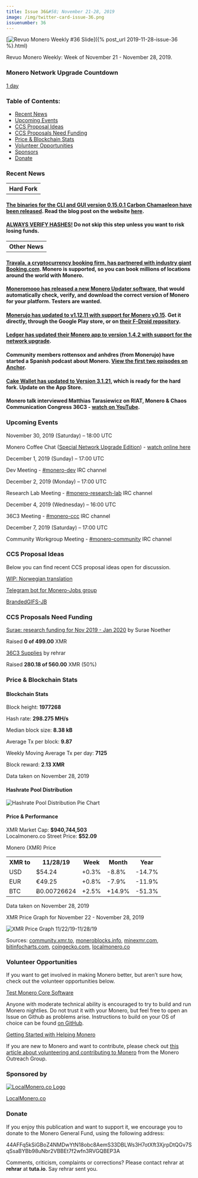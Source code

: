 ```yaml
---
title: Issue 36&#58; November 21-28, 2019
image: /img/twitter-card-issue-36.png
issuenumber: 36
---
```

[<img src="/img/img-issue36.png" alt="Revuo Monero Weekly #36 Slide" class="img-lead">]({% post_url 2019-11-28-issue-36 %}.html)

<p class="text-lead">Revuo Monero Weekly: Week of November 21 - November 28, 2019.</p>
<!--more-->

<h3>Monero Network Upgrade Countdown</h3>

<p><a href="http://xmr.noctism.com/" target="_blank">1 day</a></p>

<h3>Table of Contents:</h3>
<ul class="contents">
    <li><a href="#news">Recent News</a></li>
    <li><a href="#events">Upcoming Events</a></li>
    <li><a href="#ideas">CCS Proposal Ideas</a></li>
    <li><a href="#proposals">CCS Proposals Need Funding</a></li>
    <li><a href="#stats">Price & Blockchain Stats</a></li>
    <li><a href="#volunteer">Volunteer Opportunities</a></li>
    <li><a href="#sponsor">Sponsors</a></li>
    <li><a href="#donate">Donate</a></li>
</ul>

<h3 id="news">Recent News</h3>

<table class="moneroversary-table">
  <tbody><tr class="row1">
    <th>Hard Fork</th>
  </tr>
</tbody></table>

<div class="newsbyte">
    <h4><a href="https://web.getmonero.org/downloads/" target="_blank">The binaries for the CLI and GUI version 0.15.0.1 Carbon Chamaeleon have been released</a>. Read the blog post on the website <a href="https://web.getmonero.org/2019/11/24/monero-0.15.0.1-GUI-CLI-released.html" target="_blank">here</a>.
    </h4>
</div>

<div class="newsbyte">
    <h4><a href="https://web.getmonero.org/resources/user-guides/verification-allos-advanced.html" target="_blank">ALWAYS VERIFY HASHES!</a> Do not skip this step unless you want to risk losing funds.
    </h4>
</div>

<table class="moneroversary-table">
  <tbody><tr class="row1">
    <th>Other News</th>
  </tr>
</tbody></table>

<div class="newsbyte">
    <h4><a href="https://cointelegraph.com/news/crypto-booking-firm-travala-partners-with-travel-giant-bookingcom" target="_blank">Travala, a cryptocurrency booking firm, has partnered with industry giant Booking.com</a>. Monero is supported, so you can book millions of locations around the world with Monero.
    </h4>
</div>

<div class="newsbyte">
    <h4><a href="https://github.com/moneromooo-monero/monero-update" target="_blank">Moneromooo has released a new Monero Updater software</a>, that would automatically check, verify, and download the correct version of Monero for your platform. Testers are wanted.
    </h4>
</div>

<div class="newsbyte">
    <h4><a href="https://github.com/m2049r/xmrwallet/releases/tag/v1.12.11" target="_blank">Monerujo has updated to v1.12.11 with support for Monero v0.15</a>. Get it directly, through the Google Play store, or on <a href="https://f-droid.monerujo.io/fdroid/repo/" target="_blank">their F-Droid repository</a>.
    </h4>
</div>

<div class="newsbyte">
    <h4><a href="https://www.reddit.com/r/Monero/comments/e1k7dg/ledger_monero_app_142_is_out/" target="_blank">Ledger has updated their Monero app to version 1.4.2 with support for the network upgrade</a>.
    </h4>
</div>

<div class="newsbyte">
    <h4>Community members rottensox and anhdres (from Monerujo) have started a Spanish podcast about Monero. <a href="https://anchor.fm/elmonero/episodes/1-El-Hack-e97q4f/a-a1367he" target="_blank">View the first two episodes on Anchor</a>.
    </h4>
</div>

<div class="newsbyte">
    <h4><a href="https://www.reddit.com/r/Monero/comments/e28hvn/mandatory_update_cake_wallet_version_3121_updated/" target="_blank">Cake Wallet has updated to Version 3.1.21</a>, which is ready for the hard fork. Update on the App Store.
    </h4>
</div>

<div class="newsbyte">
    <h4>Monero talk interviewed Matthias Tarasiewicz on RIAT, Monero & Chaos Communication Congress 36C3 - <a href="https://youtu.be/ao-I1PkPFNM" target="_blank">watch on YouTube</a>.
    </h4>
</div>

<h3 id="events">Upcoming Events</h3>

<div class="event">
    <p class="date" markdown="1">November 30, 2019 (Saturday) – 18:00 UTC</p>
    <p>Monero Coffee Chat (<a href="https://github.com/monero-project/meta/issues/416" target="_blank">Special Network Upgrade Edition</a>) - <a href="https://www.youtube.com/channel/UCKxLNPJeEjPXOke55i5AIXA" target="_blank">watch online here</a></p>
</div>

<div class="event">
    <p class="date" markdown="1">December 1, 2019 (Sunday) – 17:00 UTC</p>
    <p markdown="1">Dev Meeting - <a href="irc://chat.freenode.net/#monero-dev" target="_blank">#monero-dev</a> IRC channel</p>
</div>

<div class="event">
    <p class="date" markdown="1">December 2, 2019 (Monday) – 17:00 UTC</p>
    <p markdown="1">Research Lab Meeting - <a href="irc://chat.freenode.net/#monero-research-lab" target="_blank">#monero-research-lab</a> IRC channel</p>
</div>

<div class="event">
    <p class="date" markdown="1">December 4, 2019 (Wednesday) – 16:00 UTC</p>
    <p markdown="1">36C3 Meeting - <a href="irc://chat.freenode.net/#monero-ccc" target="_blank">#monero-ccc</a> IRC channel</p>
</div>

<div class="event">
    <p class="date" markdown="1">December 7, 2019 (Saturday) – 17:00 UTC</p>
    <p markdown="1">Community Workgroup Meeting - <a href="irc://chat.freenode.net/#monero-community" target="_blank">#monero-community</a> IRC channel</p>
</div>

<h3 id="ideas">CCS Proposal Ideas</h3>

<p>Below you can find recent CCS proposal ideas open for discussion.</p>

<div class="proposal">
<p><a href="https://repo.getmonero.org/monero-project/ccs-proposals/merge_requests/102" target="_blank">WIP: Norwegian translation</a></p>
</div>

<div class="proposal">
<p><a href="https://repo.getmonero.org/monero-project/ccs-proposals/merge_requests/91" target="_blank">Telegram bot for Monero-Jobs group</a></p>
</div>

<div class="proposal">
<p><a href="https://repo.getmonero.org/monero-project/ccs-proposals/merge_requests/88" target="_blank">BrandedGIFS-JB</a></p>
</div>

<h3 id="proposals">CCS Proposals Need Funding</h3>

<div class="proposal">
    <p><a href="https://ccs.getmonero.org/proposals/surae-q4-funding-2019.html" target="_blank">Surae: research funding for Nov 2019 - Jan 2020</a> by Surae Noether</p>
    <p>Raised <b>0 of 499.00</b> XMR</p>
</div>

<div class="proposal">
    <p><a href="https://ccs.getmonero.org/proposals/36c3.html" target="_blank">36C3 Supplies</a> by rehrar</p>
    <p>Raised <b>280.18 of 560.00</b> XMR (50%)</p>
</div>

<h3 id="stats">Price & Blockchain Stats</h3>

<h4 class="stat">Blockchain Stats</h4>

<div class="bcstats">
    <p>Block height: <b>1977268</b></p>
    <p>Hash rate: <b>298.275 MH/s</b></p>
    <p>Median block size: <b>8.38 kB</b></p>
    <p>Average Tx per block: <b>9.87</b></p>
    <p>Weekly Moving Average Tx per day: <b>7125</b></p>
    <p>Block reward: <b>2.13 XMR</b></p>
</div>
<p class="note">Data taken on November 28, 2019</p>

<h4 class="stat">Hashrate Pool Distribution</h4>
<p><img src="/img/hashrate-pool-distribution-1128.png" alt="Hashrate Pool Distribution Pie Chart"/></p>

<h4 class="stat">Price & Performance</h4>

<div class="price-intro">XMR Market Cap: <b>$940,744,503</b><br>Localmonero.co Street Price: <b>$52.09</b></div>

<p class="table-title">Monero (XMR) Price</p>
<table class="price-table">
  <tr class="row1">
    <th>XMR to</th>
    <th>11/28/19</th>
    <th>Week</th>
    <th>Month</th>
    <th>Year</th>
  </tr>
  <tr>
    <td data-th="XMR to">USD</td>
    <td data-th="11/28/19">$54.24</td>
    <td data-th="Week" class="green">+0.3%</td>
    <td data-th="Month" class="red">-8.8%</td>
    <td data-th="Year" class="red">-14.7%</td>
  </tr>
  <tr class="row3">
    <td data-th="XMR to">EUR</td>
    <td data-th="11/28/19">€49.25</td>
    <td data-th="Week" class="green">+0.8%</td>
    <td data-th="Month" class="red">-7.9%</td>
    <td data-th="Year" class="red">-11.9%</td>
  </tr>
  <tr>
    <td data-th="XMR to">BTC</td>
    <td data-th="11/28/19">Ƀ0.00726624</td>
    <td data-th="Week" class="green">+2.5%</td>
    <td data-th="Month" class="green">+14.9%</td>
    <td data-th="Year" class="red">-51.3%</td>
  </tr>
</table>
<p class="note">Data taken on November 28, 2019</p>

<p class="table-title">XMR Price Graph for November 22 - November 28, 2019</p>

![XMR Price Graph 11/22/19-11/28/19](/img/weekly-chart-1128.png "XMR Price Graph 11/22/19-11/28/19") 

Sources: <a href="https://community.xmr.to/explorer/mainnet/" target="_blank">community.xmr.to</a>, <a href="https://moneroblocks.info/stats/transaction-stats" target="_blank">moneroblocks.info</a>, <a href="https://minexmr.com/pools.html" target="_blank">minexmr.com</a>, <a href="https://bitinfocharts.com/monero/" target="_blank">bitinfocharts.com</a>, <a href="https://www.coingecko.com/" target="_blank">coingecko.com</a>, <a href="https://localmonero.co/" target="_blank">localmonero.co</a>

<h3 id="volunteer">Volunteer Opportunities</h3>

<p>If you want to get involved in making Monero better, but aren’t sure how, check out the volunteer opportunities below.</p>

<div class="newsbyte">
    <p class="date"><a href="https://github.com/monero-project/monero" target="_blank">Test Monero Core Software</a></p>
    <p>Anyone with moderate technical ability is encouraged to try to build and run Monero nightlies. Do not trust it with your Monero, but feel free to open an Issue on Github as problems arise. Instructions to build on your OS of choice can be found <a href="https://github.com/monero-project/monero#compiling-monero-from-source" target="_blank">on GitHub</a>. </p>
</div>

<div class="newsbyte">
    <p class="date"><a href="https://github.com/monero-project/monero" target="_blank">Getting Started with Helping Monero</a></p>
    <p>If you are new to Monero and want to contribute, please check out <a href="https://www.monerooutreach.org/stories/getting-started-helping-monero.php" target="_blank">this article about volunteering and contributing to Monero</a> from the Monero Outreach Group. </p>
</div>

<h3 id="sponsor">Sponsored by</h3>

<p><a href="https://localmonero.co/" target="_blank"><img src="/img/localmonero-logo.png" alt="LocalMonero.co Logo" class="localmonero"></a></p>

<p class="text-center"><a href="https://localmonero.co/" target="_blank">LocalMonero.co</a></p>

<h3 id="donate">Donate</h3>

<p markdown="1">If you enjoy this publication and want to support it, we encourage you to donate to the Monero General Fund, using the following address:</p>

<p class="address" markdown="1">44AFFq5kSiGBoZ4NMDwYtN18obc8AemS33DBLWs3H7otXft3XjrpDtQGv7SqSsaBYBb98uNbr2VBBEt7f2wfn3RVGQBEP3A</p>

<!--p><a href="monero:44AFFq5kSiGBoZ4NMDwYtN18obc8AemS33DBLWs3H7otXft3XjrpDtQGv7SqSsaBYBb98uNbr2VBBEt7f2wfn3RVGQBEP3A" class="qr"><img src="/img/donate-monero.png"></a></p-->

Comments, criticism, complaints or corrections? Please contact rehrar at **rehrar** at **tuta.io**. Say rehrar sent you.